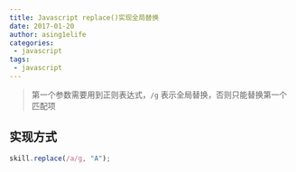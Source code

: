 ```yaml
---
title: Javascript replace()实现全局替换
date: 2017-01-20
author: asing1elife
categories:
 - javascript
tags:
 - javascript
---
```

> 第一个参数需要用到正则表达式，`/g` 表示全局替换，否则只能替换第一个匹配项  

## 实现方式
```javascript
skill.replace(/a/g, "A");
```